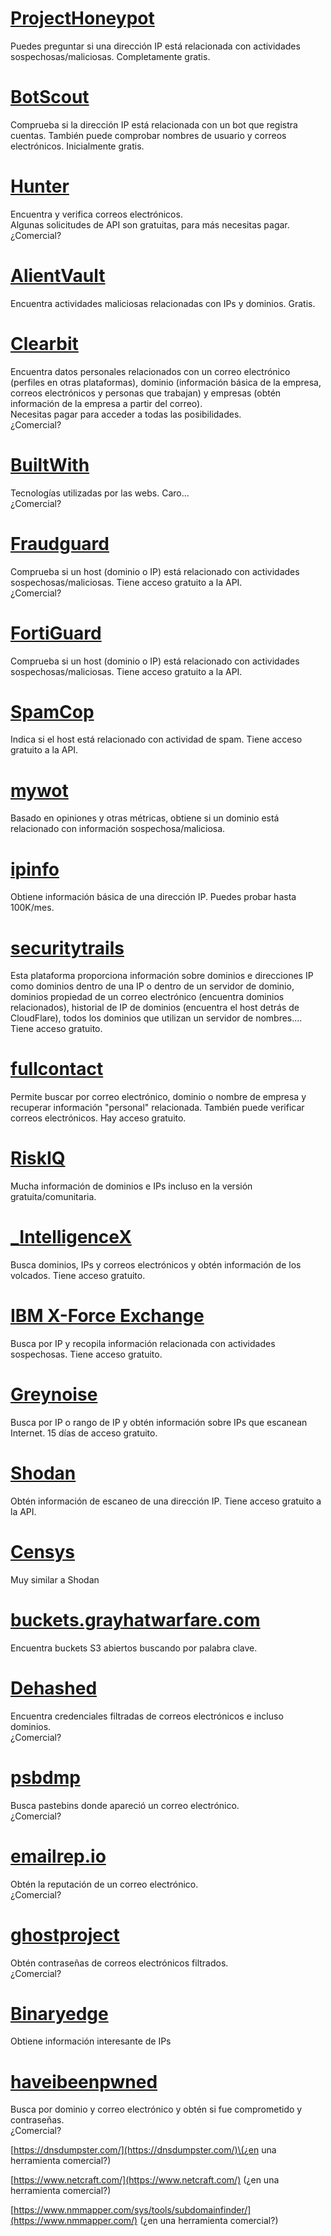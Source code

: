# [ProjectHoneypot](https://www.projecthoneypot.org/)

Puedes preguntar si una dirección IP está relacionada con actividades sospechosas/maliciosas. Completamente gratis.

# [**BotScout**](http://botscout.com/api.htm)

Comprueba si la dirección IP está relacionada con un bot que registra cuentas. También puede comprobar nombres de usuario y correos electrónicos. Inicialmente gratis.

# [Hunter](https://hunter.io/)

Encuentra y verifica correos electrónicos.  
Algunas solicitudes de API son gratuitas, para más necesitas pagar.  
¿Comercial?

# [AlientVault](https://otx.alienvault.com/api)

Encuentra actividades maliciosas relacionadas con IPs y dominios. Gratis.

# [Clearbit](https://dashboard.clearbit.com/)

Encuentra datos personales relacionados con un correo electrónico \(perfiles en otras plataformas\), dominio \(información básica de la empresa, correos electrónicos y personas que trabajan\) y empresas \(obtén información de la empresa a partir del correo\).  
Necesitas pagar para acceder a todas las posibilidades.  
¿Comercial?

# [BuiltWith](https://builtwith.com/)

Tecnologías utilizadas por las webs. Caro...  
¿Comercial?

# [Fraudguard](https://fraudguard.io/)

Comprueba si un host \(dominio o IP\) está relacionado con actividades sospechosas/maliciosas. Tiene acceso gratuito a la API.  
¿Comercial?

# [FortiGuard](https://fortiguard.com/)

Comprueba si un host \(dominio o IP\) está relacionado con actividades sospechosas/maliciosas. Tiene acceso gratuito a la API.

# [SpamCop](https://www.spamcop.net/)

Indica si el host está relacionado con actividad de spam. Tiene acceso gratuito a la API.

# [mywot](https://www.mywot.com/)

Basado en opiniones y otras métricas, obtiene si un dominio está relacionado con información sospechosa/maliciosa.

# [ipinfo](https://ipinfo.io/)

Obtiene información básica de una dirección IP. Puedes probar hasta 100K/mes.

# [securitytrails](https://securitytrails.com/app/account)

Esta plataforma proporciona información sobre dominios e direcciones IP como dominios dentro de una IP o dentro de un servidor de dominio, dominios propiedad de un correo electrónico \(encuentra dominios relacionados\), historial de IP de dominios \(encuentra el host detrás de CloudFlare\), todos los dominios que utilizan un servidor de nombres....  
Tiene acceso gratuito.

# [fullcontact](https://www.fullcontact.com/)

Permite buscar por correo electrónico, dominio o nombre de empresa y recuperar información "personal" relacionada. También puede verificar correos electrónicos. Hay acceso gratuito.

# [RiskIQ](https://www.spiderfoot.net/documentation/)

Mucha información de dominios e IPs incluso en la versión gratuita/comunitaria.

# [\_IntelligenceX](https://intelx.io/)

Busca dominios, IPs y correos electrónicos y obtén información de los volcados. Tiene acceso gratuito.

# [IBM X-Force Exchange](https://exchange.xforce.ibmcloud.com/)

Busca por IP y recopila información relacionada con actividades sospechosas. Tiene acceso gratuito.

# [Greynoise](https://viz.greynoise.io/)

Busca por IP o rango de IP y obtén información sobre IPs que escanean Internet. 15 días de acceso gratuito.

# [Shodan](https://www.shodan.io/)

Obtén información de escaneo de una dirección IP. Tiene acceso gratuito a la API.

# [Censys](https://censys.io/)

Muy similar a Shodan

# [buckets.grayhatwarfare.com](https://buckets.grayhatwarfare.com/)

Encuentra buckets S3 abiertos buscando por palabra clave.

# [Dehashed](https://www.dehashed.com/data)

Encuentra credenciales filtradas de correos electrónicos e incluso dominios.  
¿Comercial?

# [psbdmp](https://psbdmp.ws/)

Busca pastebins donde apareció un correo electrónico.  
¿Comercial?

# [emailrep.io](https://emailrep.io/key)

Obtén la reputación de un correo electrónico.  
¿Comercial?

# [ghostproject](https://ghostproject.fr/)

Obtén contraseñas de correos electrónicos filtrados.  
¿Comercial?

# [Binaryedge](https://www.binaryedge.io/)

Obtiene información interesante de IPs

# [haveibeenpwned](https://haveibeenpwned.com/)

Busca por dominio y correo electrónico y obtén si fue comprometido y contraseñas.  
¿Comercial?

[https://dnsdumpster.com/](https://dnsdumpster.com/)\(¿en una herramienta comercial?\)

[https://www.netcraft.com/](https://www.netcraft.com/) \(¿en una herramienta comercial?\)

[https://www.nmmapper.com/sys/tools/subdomainfinder/](https://www.nmmapper.com/) \(¿en una herramienta comercial?\)
